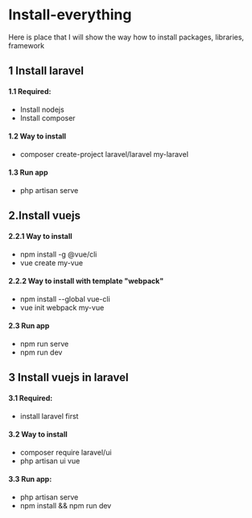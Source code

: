 # Install-everything
Here is place that I will show the way how to install packages, libraries, framework

## 1 Install laravel
#### 1.1 Required:
+ Install nodejs
+ Install composer
#### 1.2 Way to install
+ composer create-project laravel/laravel my-laravel
#### 1.3 Run app
+ php artisan serve

## 2.Install vuejs
#### 2.2.1 Way to install 
+ npm install -g @vue/cli
+ vue create my-vue
#### 2.2.2 Way to install with template "webpack"
+ npm install --global vue-cli
+ vue init webpack my-vue
#### 2.3 Run app
+ npm run serve
+ npm run dev

## 3 Install vuejs in laravel
#### 3.1 Required:
+ install laravel first
#### 3.2 Way to install
+ composer require laravel/ui
+ php artisan ui vue
#### 3.3 Run app:
+ php artisan serve
+ npm install && npm run dev

